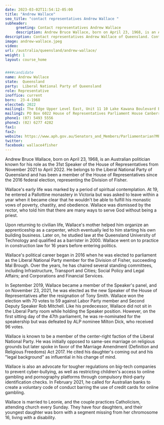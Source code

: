 ```yaml
---
date: 2023-03-02T11:54:12-05:00
title: "Andrew Wallace"
seo_title: "contact representatives Andrew Wallace "
subheader:
     greeting: Contact representatives Andrew Wallace
     description: Andrew Bruce Wallace, born on April 23, 1968, is an Australian politician known for his role as the 31st Speaker of the House of Representatives from November 2021 to April 2022.
description: Contact representatives Andrew Wallace of Queensland. Contact information for Andrew Wallace includes email address, phone number, and mailing address.
image: andrew-wallace.jpeg
video:
url: /australia/queensland/andrew-wallace/
weight: 1
layout: course_home


####candidate
name: Andrew Wallace
state:	Queensland
party:	Liberal National Party of Queensland
role: Representative
inoffice: current
born:  23-4-1968
eleccted: 2022
mailing1: The Edge Upper Level East, Unit 11 10 Lake Kawana Boulevard Bokarina, QLD, 4575
mailing2: PO Box 6022 House of Representatives Parliament House Canberra ACT 2600
phone1:	(07) 5493 5556
phone2: (02) 6277 4282
fax1:
fax2:
website: https://www.aph.gov.au/Senators_and_Members/Parliamentarian?MPID=265967
twitter:
facebook: wallace4fisher
---
```


Andrew Bruce Wallace, born on April 23, 1968, is an Australian politician known for his role as the 31st Speaker of the House of Representatives from November 2021 to April 2022. He belongs to the Liberal National Party of Queensland and has been a member of the House of Representatives since the 2016 federal election, representing the Division of Fisher.

Wallace's early life was marked by a period of spiritual contemplation. At 19, he entered a Pallottine monastery in Victoria but was asked to leave within a year when it became clear that he wouldn't be able to fulfill his monastic vows of poverty, chastity, and obedience. Wallace was dismissed by the rector, who told him that there are many ways to serve God without being a priest.

Upon returning to civilian life, Wallace's mother helped him organize an apprenticeship as a carpenter, which eventually led to him starting his own building business. Later on, he studied law at the Queensland University of Technology and qualified as a barrister in 2000. Wallace went on to practice in construction law for 16 years before entering politics.

Wallace's political career began in 2016 when he was elected to parliament as the Liberal National Party member for the Division of Fisher, succeeding Mal Brough. Over the years, he has chaired several standing committees, including Infrastructure, Transport and Cities; Social Policy and Legal Affairs; and Corporations and Financial Services.

In September 2019, Wallace became a member of the Speaker's panel, and on November 23, 2021, he was elected as the new Speaker of the House of Representatives after the resignation of Tony Smith. Wallace won the election with 70 votes to 59 against Labor Party member and Second Deputy Speaker Rob Mitchell. Like his predecessor, Wallace did not sit in the Liberal Party room while holding the Speaker position. However, on the first sitting day of the 47th parliament, he was re-nominated for the speakership but was defeated by ALP nominee Milton Dick, who received 96 votes.

Wallace is known to be a member of the center-right faction of the Liberal National Party. He was initially opposed to same-sex marriage on religious grounds but later spoke in favor of the Marriage Amendment (Definition and Religious Freedoms) Act 2017. He cited his daughter's coming out and his "legal background" as influential in his change of mind.

Wallace is also an advocate for tougher regulations on big-tech companies to prevent cyber-bullying, as well as restricting children's access to online gambling and pornography platforms through compulsory third-party identification checks. In February 2021, he called for Australian banks to create a voluntary code of conduct barring the use of credit cards for online gambling.

Wallace is married to Leonie, and the couple practices Catholicism, attending church every Sunday. They have four daughters, and their youngest daughter was born with a segment missing from her chromosome 16, living with a disability.